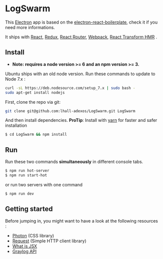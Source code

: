 # LogSwarm

This [Electron](http://electron.atom.io/) app is based on the [electron-react-boilerplate](https://github.com/chentsulin/electron-react-boilerplate), check it if you need more informations.

It ships with [React](https://facebook.github.io/react/), [Redux](https://github.com/reactjs/redux), [React Router](https://github.com/reactjs/react-router), [Webpack](http://webpack.github.io/docs/), [React Transform HMR](https://github.com/gaearon/react-transform-hmr) .

## Install

* **Note: requires a node version >= 6 and an npm version >= 3.**

Ubuntu ships with an old node version. Run these commands to update to Node 7.x :

```bash
curl -sL https://deb.nodesource.com/setup_7.x | sudo bash -
sudo apt-get install nodejs
```

First, clone the repo via git:

```bash
git clone git@github.com:lhall-adexos/LogSwarm.git LogSwarm
```

And then install dependencies.
**ProTip**: Install with [yarn](https://github.com/yarnpkg/yarn) for faster and safer installation

```bash
$ cd LogSwarm && npm install
```

## Run

Run these two commands __simultaneously__ in different console tabs.

```bash
$ npm run hot-server
$ npm run start-hot
```

or run two servers with one command

```bash
$ npm run dev
```

## Getting started

Before jumping in, you might want to have a look at the following resources :

- [Photon](http://photonkit.com/) (CSS library)
- [Request](https://www.npmjs.com/package/request) (Simple HTTP client library)
- [What is JSX](https://facebook.github.io/react/docs/jsx-in-depth.html)
- [Graylog API](https://www.npmjs.com/package/graylog-api)